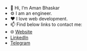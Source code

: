 - 👋 Hi, I’m Aman Bhaskar
- ⚙ I am an engineer.
- ❤ I love web development.
- 📫 Find below links to contact me:
- 🌐 [Website](https://amanbh2.github.io/Links/)
- [LinkedIn](https://www.linkedin.com/in/amanbh2/)
- [Telegram](https://t.me/amanbh2)

<!---
amanbh2/amanbh2 is a ✨ special ✨ repository because its `README.md` (this file) appears on your GitHub profile.
You can click the Preview link to take a look at your changes.
--->
